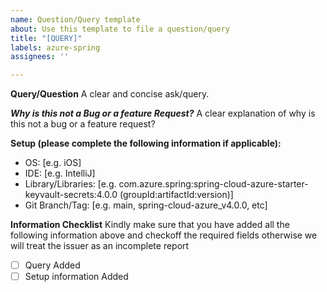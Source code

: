 ```yaml
---
name: Question/Query template
about: Use this template to file a question/query
title: "[QUERY]"
labels: azure-spring
assignees: ''

---
```


**Query/Question**
A clear and concise ask/query.

***Why is this not a Bug or a feature Request?***
A clear explanation of why is this not a bug or a feature request?

**Setup (please complete the following information if applicable):**
 - OS: [e.g. iOS]
 - IDE: [e.g. IntelliJ]
 - Library/Libraries: [e.g. com.azure.spring:spring-cloud-azure-starter-keyvault-secrets:4.0.0 (groupId:artifactId:version)]
 - Git Branch/Tag: [e.g. main, spring-cloud-azure_v4.0.0, etc]
 
 **Information Checklist**
 Kindly make sure that you have added all the following information above and checkoff the required fields otherwise we will treat the issuer as an incomplete report
- [ ] Query Added
- [ ] Setup information Added

